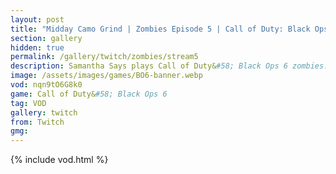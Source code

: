 ```yaml
---
layout: post
title: "Midday Camo Grind | Zombies Episode 5 | Call of Duty: Black Ops 6"
section: gallery
hidden: true
permalink: /gallery/twitch/zombies/stream5
description: Samantha Says plays Call of Duty&#58; Black Ops 6 zombies. Episode 5.
image: /assets/images/games/BO6-banner.webp
vod: nqn9tO6G8k0
game: Call of Duty&#58; Black Ops 6
tag: VOD
gallery: twitch
from: Twitch
gmg:
---
```

{% include vod.html %}